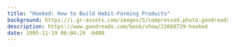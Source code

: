 ```yaml
---
title: "Hooked: How to Build Habit-Forming Products"
background: https://i.gr-assets.com/images/S/compressed.photo.goodreads.com/books/1407112405l/22668729._SY75_.jpg
description: https://www.goodreads.com/book/show/22668729-hooked
date: 1995-11-19 06:04:29 -0400
---
```

